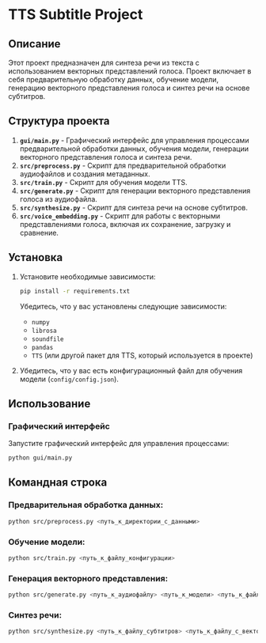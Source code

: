 # TTS Subtitle Project

## Описание

Этот проект предназначен для синтеза речи из текста с использованием векторных представлений голоса. Проект включает в себя предварительную обработку данных, обучение модели, генерацию векторного представления голоса и синтез речи на основе субтитров.

## Структура проекта

1. **`gui/main.py`** - Графический интерфейс для управления процессами предварительной обработки данных, обучения модели, генерации векторного представления голоса и синтеза речи.
2. **`src/preprocess.py`** - Скрипт для предварительной обработки аудиофайлов и создания метаданных.
3. **`src/train.py`** - Скрипт для обучения модели TTS.
4. **`src/generate.py`** - Скрипт для генерации векторного представления голоса из аудиофайла.
5. **`src/synthesize.py`** - Скрипт для синтеза речи на основе субтитров.
6. **`src/voice_embedding.py`** - Скрипт для работы с векторными представлениями голоса, включая их сохранение, загрузку и сравнение.

## Установка

1. Установите необходимые зависимости:
    ```bash
    pip install -r requirements.txt
    ```

   Убедитесь, что у вас установлены следующие зависимости:
   - `numpy`
   - `librosa`
   - `soundfile`
   - `pandas`
   - `TTS` (или другой пакет для TTS, который используется в проекте)

2. Убедитесь, что у вас есть конфигурационный файл для обучения модели (`config/config.json`).

## Использование
### Графический интерфейс

Запустите графический интерфейс для управления процессами:
```bash
python gui/main.py
```
## Командная строка

### Предварительная обработка данных:
```bash
python src/preprocess.py <путь_к_директории_с_данными>
```
### Обучение модели:

```bash
python src/train.py <путь_к_файлу_конфигурации>
```
### Генерация векторного представления:

```bash
python src/generate.py <путь_к_аудиофайлу> <путь_к_модели> <путь_к_файлу_с_вектором>
```
### Синтез речи:

```bash
python src/synthesize.py <путь_к_файлу_субтитров> <путь_к_файлу_с_вектором>
```
